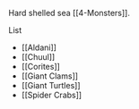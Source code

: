 Hard shelled sea [[4-Monsters]].

List
- [[Aldani]]
- [[Chuul]]
- [[Corites]]
- [[Giant Clams]]
- [[Giant Turtles]]
- [[Spider Crabs]]
